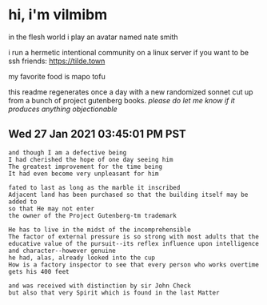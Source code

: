 # hi, i'm vilmibm

in the flesh world i play an avatar named nate smith

i run a hermetic intentional community on a linux server if you want to be ssh friends: https://tilde.town

my favorite food is mapo tofu

this readme regenerates once a day with a new randomized sonnet cut up from a bunch of project gutenberg books.
_please do let me know if it produces anything objectionable_

## Wed 27 Jan 2021 03:45:01 PM PST

    and though I am a defective being
    I had cherished the hope of one day seeing him
    The greatest improvement for the time being
    It had even become very unpleasant for him
    
    fated to last as long as the marble it inscribed
    Adjacent land has been purchased so that the building itself may be added to
    so that He may not enter
    the owner of the Project Gutenberg-tm trademark
    
    He has to live in the midst of the incomprehensible
    The factor of external pressure is so strong with most adults that the educative value of the pursuit--its reflex influence upon intelligence and character--however genuine
    he had, alas, already looked into the cup
    How is a factory inspector to see that every person who works overtime gets his 400 feet
    
    and was received with distinction by sir John Check
    but also that very Spirit which is found in the last Matter

